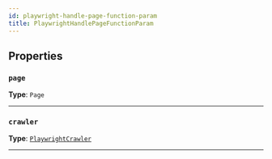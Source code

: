 ```yaml
---
id: playwright-handle-page-function-param
title: PlaywrightHandlePageFunctionParam
---
```


<a name="playwrighthandlepagefunctionparam"></a>

## Properties

### `page`

**Type**: `Page`

---

### `crawler`

**Type**: [`PlaywrightCrawler`](../api/playwright-crawler)

---
